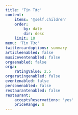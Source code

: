 ```yaml
---
title: 'Tin Tức'
content:
    items: '@self.children'
    order:
        by: date
        dir: desc
    limit: 10
menu: 'Tin Tức'
twittercardoptions: summary
articleenabled: false
musiceventenabled: false
orgaenabled: false
orga:
    ratingValue: 2.5
orgaratingenabled: false
eventenabled: false
personenabled: false
restaurantenabled: false
restaurant:
    acceptsReservations: 'yes'
    priceRange: $
---
```


